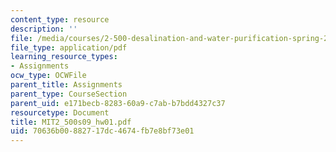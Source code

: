 ```yaml
---
content_type: resource
description: ''
file: /media/courses/2-500-desalination-and-water-purification-spring-2009/70636b00882717dc4674fb7e8bf73e01_MIT2_500s09_hw01.pdf
file_type: application/pdf
learning_resource_types:
- Assignments
ocw_type: OCWFile
parent_title: Assignments
parent_type: CourseSection
parent_uid: e171becb-8283-60a9-c7ab-b7bdd4327c37
resourcetype: Document
title: MIT2_500s09_hw01.pdf
uid: 70636b00-8827-17dc-4674-fb7e8bf73e01
---
```

